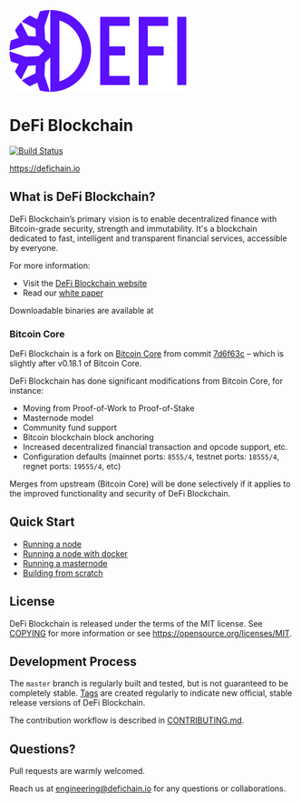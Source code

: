 ![DeFi Blockchain Logo](doc/img/defichain-logo.svg)

# DeFi Blockchain

[![Build Status](https://travis-ci.com/DeFiCh/ain.svg?branch=master)](https://travis-ci.com/DeFiCh/ain)

https://defichain.io

## What is DeFi Blockchain?

DeFi Blockchain’s primary vision is to enable decentralized finance with Bitcoin-grade security, strength and immutability. It's a blockchain dedicated to fast, intelligent and transparent financial services, accessible by everyone.

For more information:

- Visit the [DeFi Blockchain website](https://defichain.io)
- Read our [white paper](https://defichain.io/white-paper/)

Downloadable binaries are available at 

### Bitcoin Core

DeFi Blockchain is a fork on [Bitcoin Core](https://github.com/bitcoin/bitcoin) from commit [7d6f63c](https://github.com/bitcoin/bitcoin/commit/7d6f63cc2c2b9c4f07a43619eef0b7314474fffd) – which is slightly after v0.18.1 of Bitcoin Core.

DeFi Blockchain has done significant modifications from Bitcoin Core, for instance:

- Moving from Proof-of-Work to Proof-of-Stake
- Masternode model
- Community fund support
- Bitcoin blockchain block anchoring
- Increased decentralized financial transaction and opcode support, etc.
- Configuration defaults (mainnet ports: `8555/4`, testnet ports: `18555/4`, regnet ports: `19555/4`, etc)

Merges from upstream (Bitcoin Core) will be done selectively if it applies to the improved functionality and security of DeFi Blockchain.

## Quick Start

- [Running a node](./doc/setup-nodes.md)
- [Running a node with docker](./doc/setup-nodes-docker.md)
- [Running a masternode](./doc/setup-masternodes.md)
- [Building from scratch](./doc/build-quick.md)

## License

DeFi Blockchain is released under the terms of the MIT license. See [COPYING](COPYING) for more
information or see https://opensource.org/licenses/MIT.

## Development Process

The `master` branch is regularly built and tested, but is not guaranteed to be
completely stable. [Tags](https://github.com/DeFiCh/ain/tags) are created
regularly to indicate new official, stable release versions of DeFi Blockchain.

The contribution workflow is described in [CONTRIBUTING.md](CONTRIBUTING.md).

## Questions?

Pull requests are warmly welcomed.

Reach us at [engineering@defichain.io](mailto:engineering@defichain.io) for any questions or collaborations.
